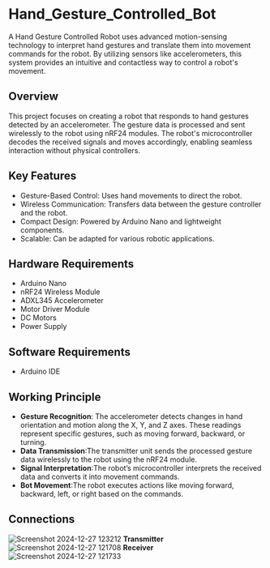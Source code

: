# Hand_Gesture_Controlled_Bot

A Hand Gesture Controlled Robot uses advanced motion-sensing technology to interpret hand gestures and translate them into movement commands for the robot. By utilizing sensors like accelerometers, this system provides an intuitive and contactless way to control a robot's movement.

## Overview
This project focuses on creating a robot that responds to hand gestures detected by an accelerometer. The gesture data is processed and sent wirelessly to the robot using nRF24 modules. The robot's microcontroller decodes the received signals and moves accordingly, enabling seamless interaction without physical controllers.

## Key Features
- Gesture-Based Control: Uses hand movements to direct the robot.
- Wireless Communication: Transfers data between the gesture controller and the robot.
- Compact Design: Powered by Arduino Nano and lightweight components.
- Scalable: Can be adapted for various robotic applications.

## Hardware Requirements
- Arduino Nano
- nRF24 Wireless Module
- ADXL345 Accelerometer
- Motor Driver Module
- DC Motors
- Power Supply

## Software Requirements
- Arduino IDE

## Working Principle
- **Gesture Recognition**: The accelerometer detects changes in hand orientation and motion along the X, Y, and Z axes.
These readings represent specific gestures, such as moving forward, backward, or turning.
- **Data Transmission**:The transmitter unit sends the processed gesture data wirelessly to the robot using the nRF24 module.
- **Signal Interpretation**:The robot’s microcontroller interprets the received data and converts it into movement commands.
- **Bot Movement**:The robot executes actions like moving forward, backward, left, or right based on the commands.

## Connections
![Screenshot 2024-12-27 123212](https://github.com/user-attachments/assets/32f8f794-6059-4455-b81f-9208d83bb1ae)
**Transmitter**![Screenshot 2024-12-27 121708](https://github.com/user-attachments/assets/79640989-64bb-41ad-81e6-c7b04dd55263) **Receiver**![Screenshot 2024-12-27 121733](https://github.com/user-attachments/assets/e0170c1a-7e43-4c7f-88e4-f9d84c700bd3)


